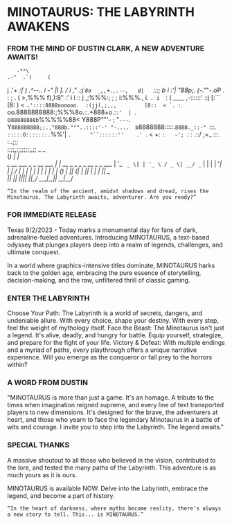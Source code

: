 # MINOTAURUS: THE LABYRINTH AWAKENS
### FROM THE MIND OF DUSTIN CLARK, A NEW ADVENTURE AWAITS!
       -""\
    .-"  .`)     (
   j   .'_+     :[                )      .^--..
  i    -"       |l                ].    /      i
 ," .:j         `8o  _,,+.,.--,   d|   `:::;    b
 i  :'|          "88p;.  (-."_"-.oP        \.   :
 ; .  (            >,%%%   f),):8"          \:'  i
i  :: j          ,;%%%:; ; ; i:%%%.,        i.   `.
i  `: ( ____  ,-::::::' ::j  [:```          [8:   )
<  ..``'::::8888oooooo.  :(jj(,;,,,         [8::  <
`. ``:.      oo.8888888888:;%%%8o.::.+888+o.:`:'  |
 `.   `        `o`88888888b`%%%%%88< Y888P""'-    ;
   "`---`.       Y`888888888;;.,"888b."""..::::'-'
          "-....  b`8888888:::::.`8888._::-"
             `:::. `:::::O:::::::.`%%'|
              `.      "``::::::''    .'
                `.                   <
                  +:         `:   -';
                   `:         : .::/
                    ;+_  :::. :..;;;       
                    ;;;;,;;;;;;;;,;;
             _             _                             
            (_)           | |                            
   _ __ ___  _ _ __   ___ | |_ __ _ _   _ _ __ _   _ ___ 
  | '_ ` _ \| | '_ \ / _ \| __/ _` | | | | '__| | | / __|
  | | | | | | | | | | (_) | || (_| | |_| | |  | |_| \__ \
  |_| |_| |_|_|_| |_|\___/ \__\__,_|\__,_|_|   \__,_|___/

    “In the realm of the ancient, amidst shadows and dread, rises the Minotaurus. The Labyrinth awaits, adventurer. Are you ready?”

### FOR IMMEDIATE RELEASE
Texas 9/2/2023 - Today marks a monumental day for fans of dark, adrenaline-fueled adventures. Introducing MINOTAURUS, a text-based odyssey that plunges players deep into a realm of legends, challenges, and ultimate conquest.

In a world where graphics-intensive titles dominate, MINOTAURUS harks back to the golden age, embracing the pure essence of storytelling, decision-making, and the raw, unfiltered thrill of classic gaming.

### ENTER THE LABYRINTH
Choose Your Path: The Labyrinth is a world of secrets, dangers, and undeniable allure. With every choice, shape your destiny. With every step, feel the weight of mythology itself.
Face the Beast: The Minotaurus isn't just a legend. It's alive, deadly, and hungry for battle. Equip yourself, strategize, and prepare for the fight of your life.
Victory & Defeat: With multiple endings and a myriad of paths, every playthrough offers a unique narrative experience. Will you emerge as the conqueror or fall prey to the horrors within?

### A WORD FROM DUSTIN
"MINOTAURUS is more than just a game. It's an homage. A tribute to the times when imagination reigned supreme, and every line of text transported players to new dimensions. It's designed for the brave, the adventurers at heart, and those who yearn to face the legendary Minotaurus in a battle of wits and courage. I invite you to step into the Labyrinth. The legend awaits."

### SPECIAL THANKS
A massive shoutout to all those who believed in the vision, contributed to the lore, and tested the many paths of the Labyrinth. This adventure is as much yours as it is ours.

MINOTAURUS is available NOW. Delve into the Labyrinth, embrace the legend, and become a part of history.

    “In the heart of darkness, where myths become reality, there's always a new story to tell. This... is MINOTAURUS.”